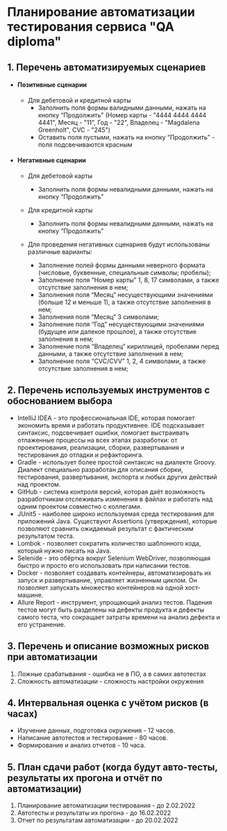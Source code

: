 # Планирование автоматизации тестирования сервиса "QA diploma"

## 1. Перечень автоматизируемых сценариев
      
- #### Позитивные сценарии

  - Для дебетовой и кредитной карты
    - Заполнить поля формы валидными данными, нажать на кнопку “Продолжить”
      (Номер карты - "4444 4444 4444 4441", Месяц - "11", Год - "22", Владелец - "Magdalena Greenholt", CVC - "245")
    - Оставить поля пустыми, нажать на кнопку “Продолжить” - поля подсвечиваются красным
				
- #### Негативные сценарии
				
  - Для дебетовой карты
    - Заполнить поля формы невалидными данными, нажать на кнопку “Продолжить”
  - Для кредитной карты 
    - Заполнить поля формы невалидными данными, нажать на кнопку “Продолжить”
				
  - Для проведения негативных сценариев будут использованы различные варианты:
    - Заполнение полей формы данными неверного формата (числовые, буквенные, специальные символы; пробелы);
    - Заполнение поля “Номер карты” 1, 8, 17  символами, а также отсутствие заполнения в нем;
    - Заполнения поля “Месяц” несуществующими значениями (больше 12 и меньше 1), а также отсутствие заполнения в нем;
    - Заполнения поля “Месяц”  3 символами;
    - Заполнение поля “Год” несуществующими значениями (будущее или далекое прошлое), а также отсутствие заполнения в нем;
    - Заполнение поля “Владелец” кириллицей, пробелами перед данными, а также отсутствие заполнения в нем;
    - Заполнение поля “CVC/CVV” 1, 2, 4 символами, а также отсутствие заполнения в нем;
## 2. Перечень используемых инструментов с обоснованием выбора

* IntelliJ IDEA - это профессиональная IDE, которая помогает экономить время и работать продуктивнее. IDE подсказывает синтаксис, подсвечивает ошибки, помогает выстраивать отлаженные процессы на всех этапах разработки: от проектирования, реализации, сборки, развертывания и тестирования до отладки и рефакторинга.
* Gradle - использует более простой синтаксис на диалекте Groovy. Диалект специально разработан для описания сборки, тестирования, развертывания, экспорта и любых других действий над проектом.
* GitHub - система контроля версий, которая даёт возможность разработчикам отслеживать изменения в файлах и работать над одним проектом совместно с коллегами.
* JUnit5 - наиболее широко используемая среда тестирования для приложений Java. Существуют Assertions (утверждения), которые позволяют сравнить ожидаемый результат с фактическим результатом теста.
* Lombok - позволяет сократить количество шаблонного кода, который нужно писать на Java.
* Selenide - это обёртка вокруг Selenium WebDriver, позволяющая быстро и просто его использовать при написании тестов.
* Docker - позволяет создавать контейнеры, автоматизировать их запуск и развертывание, управляет жизненным циклом. Он позволяет запускать множество контейнеров на одной хост-машине.
* Allure Report - инструмент, упрощающий анализ тестов. Падения тестов могут быть разделены на дефекты продукта и дефекты самого теста, что сокращает затраты времени на анализ дефекта и его устранение.

## 3. Перечень и описание возможных рисков при автоматизации

1. Ложные срабатывания - ошибка не в ПО, а в самих автотестах
2. Сложность автоматизации - сложность настройки окружения

## 4. Интервальная оценка с учётом рисков (в часах)

* Изучение данных, подготовка окружения - 12 часов.
* Написание автотестов и тестирование - 80 часов.
* Формирование и анализ отчетов - 10 часа.

## 5. План сдачи работ (когда будут авто-тесты, результаты их прогона и отчёт по автоматизации)

1. Планирование автоматизации тестирования - до 2.02.2022
2. Автотесты и результаты их прогона - до 16.02.2022
3. Отчет по результатам автоматизации - до 20.02.2022